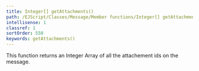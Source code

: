 ```yaml
---
title: Integer[] getAttachments()
path: /EJScript/Classes/Message/Member functions/Integer[] getAttachments()
intellisense: 1
classref: 1
sortOrder: 550
keywords: getAttachments()
---
```


This function returns an Integer Array of all the attachement ids on the message.



